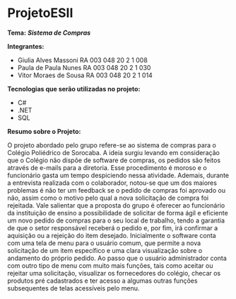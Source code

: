 # ProjetoESII
**Tema:** **_Sistema de Compras_**

**Integrantes:**
- Giulia  Alves Massoni RA 003 048 20 2 1 008
- Paula de Paula Nunes  RA 003 048 20 2 1 030
- Vitor Moraes de Sousa RA 003 048 20 2 1 014

**Tecnologias que serão utilizadas no projeto:**
- C#
- .NET
- SQL

**Resumo sobre o Projeto:**
<p align=jutify>
  O projeto abordado pelo grupo refere-se ao sistema de compras para o Colégio Poliédrico de Sorocaba. A ideia surgiu levando em consideração que o Colégio não dispõe de software de compras, os pedidos são feitos através de e-mails para a diretoria. Esse procedimento é moroso e o funcionário gasta um tempo despiciendo nessa atividade. 
  Ademais, durante a entrevista realizada com o colaborador, notou-se que um dos maiores problemas é não ter um feedback se o pedido de compras foi aprovado ou não, assim como o motivo pelo qual a nova solicitação de compra foi rejeitada.
  Vale salientar que a proposta do grupo é oferecer ao funcionário da instituição de ensino a possibilidade de solicitar de forma ágil e eficiente um novo pedido de compras para o seu local de trabalho, tendo a garantia de que o setor responsável receberá o pedido e, por fim, irá confirmar a aquisição ou a rejeição do item desejado.
  Inicialmente o software conta com uma tela de menu para o usuário comum, que permite a nova solicitação de um item específico e uma clara visualização sobre o andamento do próprio pedido. Ao passo que o usuário administrador conta com outro tipo de menu com muito mais funções, tais como aceitar ou rejeitar uma solicitação, visualizar os fornecedores do colégio, checar os produtos pré cadastrados e ter acesso a algumas outras funções subsequentes de telas acessíveis pelo menu.
</p>
